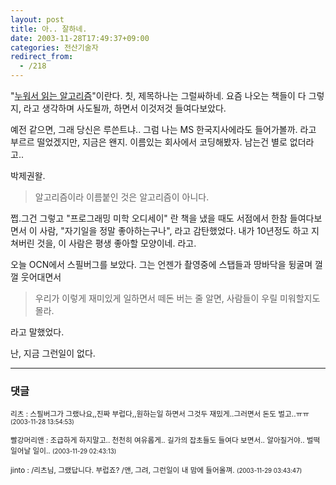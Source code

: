 ```yaml
---
layout: post
title: 아.. 잘하네.
date: 2003-11-28T17:49:37+09:00
categories: 전산기술자
redirect_from:
  - /218
---
```


"<a href="http://www.hanbitbook.co.kr/look.htm?book_code=031127-00001" target="bb">누워서 읽는 알고리즘</a>"이란다. 칫, 제목하나는 그럴싸하네. 요즘 나오는 책들이 다 그렇지, 라고 생각하며 사도될까, 하면서 이것저것 들여다보았다.

예전 같으면, 그래 당신은 루쓴트냐.. 그럼 나는 MS 한국지사에라도 들어가볼까. 라고 부르르 떨었겠지만, 지금은 왠지. 이름있는 회사에서 코딩해봤자. 남는건 별로 없더라고..

박제권왈.

> 알고리즘이라 이름붙인 것은 알고리즘이 아니다.

쩝.그건 그렇고 "프로그래밍 미학 오디세이" 란 책을 냈을 때도 서점에서 한참 들여다보면서 이 사람, "자기일을 정말 좋아하는구나", 라고 감탄했었다. 내가 10년정도 하고 지쳐버린 것을, 이 사람은 평생 좋아할 모양이네. 라고.

오늘 OCN에서 스필버그를 보았다. 그는 언젠가 촬영중에 스탭들과 땅바닥을 뒹굴며 껄껄 웃어대면서

> 우리가 이렇게 재미있게 일하면서 떼돈 버는 줄 알면, 사람들이 우릴 미워할지도 몰라.

라고 말했었다.

난, 지금 그런일이 없다.



* * *

### 댓글



<!--- cmt:474 --->
<!--- mail: --->
<!--- parent:0 --->

<small class=comment>리츠 : 스필버그가 그랬나요,,진짜 부럽다,,원하는일 하면서 그것두 재밌게..그러면서 돈도 벌고..ㅠㅠ <small>(2003-11-28 13:54:53)</small></small>


<!--- cmt:475 --->
<!--- mail: --->
<!--- parent:0 --->

<small class=comment>빨강머리앤 : 조급하게 하지말고.. 천천히 여유롭게.. 길가의 잡초들도 들여다 보면서..  알아질거야.. 벌떡 일어날 일이.. <small>(2003-11-29 02:43:13)</small></small>


<!--- cmt:476 --->
<!--- mail: --->
<!--- parent:0 --->

<small class=comment>jinto : /리츠님, 그랬답니다. 부럽죠? /앤, 그려, 그런일이 내 맘에 들어올껴. <small>(2003-11-29 03:43:47)</small></small>

